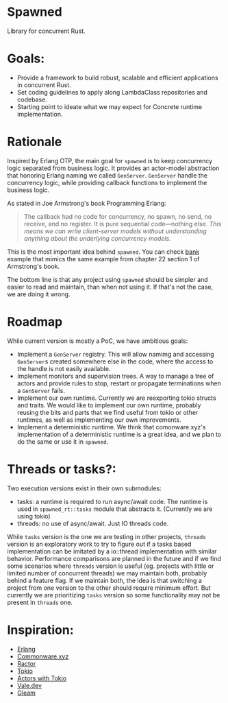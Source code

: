 # Spawned
Library for concurrent Rust.

# Goals:

- Provide a framework to build robust, scalable and efficient applications in concurrent Rust.
- Set coding guidelines to apply along LambdaClass repositories and codebase.
- Starting point to ideate what we may expect for Concrete runtime implementation.

# Rationale

Inspired by Erlang OTP, the main goal for `spawned` is to keep concurrency logic separated from business logic. It provides an actor-model abstraction that honoring Erlang naming we called `GenServer`. `GenServer` handle the concurrency logic, while providing callback functions to implement the business logic.

As stated in  Joe Armstrong's book Programming Erlang:
> The callback had no code for concurrency, no spawn, no send, no receive, and no register. It is pure sequential code—nothing else. *This means we can write client-server models without understanding anything about the underlying concurrency models.*

This is the most important idea behind `spawned`. You can check [bank](https://github.com/lambdaclass/spawned/tree/main/examples/bank) example that mimics the same example from chapter 22 section 1 of Armstrong's book.

The bottom line is that any project using `spawned` should be simpler and easier to read and maintain, than when not using it. If that's not the case, we are doing it wrong.

# Roadmap

While current version is mostly a PoC, we have ambitious goals:
- Implement a `GenServer` registry. This will allow namimg and accessing `GenServer`s created somewhere else in the code, where the access to the handle is not easily available.
- Implement monitors and supervision trees. A way to manage a tree of actors and provide rules to stop, restart or propagate terminations when a `GenServer` fails.
- Implement our own runtime. Currently we are reexporting tokio structs and traits. We would like to implement our own runtime, probably reusing the bits and parts that we find useful from tokio or other runtimes, as well as implementing our own improvements.
- Implement a deterministic runtime. We think that comonware.xyz's implementation of a deterministic runtime is a great idea, and we plan to do the same or use it in `spawned`.

# Threads or tasks?:

Two execution versions exist in their own submodules:
- tasks: a runtime is required to run async/await code. The runtime is used in `spawned_rt::tasks` module that abstracts it. (Currently we are using tokio)
- threads: no use of async/await. Just IO threads code.

While `tasks` version is the one we are testing in other projects, `threads` version is an exploratory work to try to figure out if a tasks based implementation can be imitated by a io::thread implementation with similar behavior. 
Performance comparisons are planned in the future and if we find some scenarios where `threads` version is useful (eg. projects with little or limited number of concurrent threads) we may maintain both, probably behind a feature flag. If we maintain both, the idea is that switching a project from one version to the other should require minimum effort. But currently we are prioritizing `tasks` version so some functionality may not be present in `threads` one.

# Inspiration:

- [Erlang](https://www.erlang.org/)
- [Commonware.xyz](https://commonware.xyz)
- [Ractor](https://slawlor.github.io/ractor/)
- [Tokio](https://tokio.rs/)
- [Actors with Tokio](https://ryhl.io/blog/actors-with-tokio/)
- [Vale.dev](https://vale.dev/)
- [Gleam](https://gleam.run/)